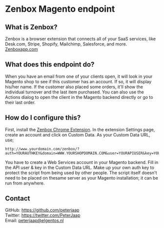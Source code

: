 # Zenbox Magento endpoint #

## What is Zenbox? ##
Zenbox is a browser extension that connects all of your SaaS services, like Desk.com, Stripe, Shopify, Mailchimp, Salesforce, and more. [Zenboxapp.com](http://zenboxapp.com)

## What does this endpoint do? ##
When you have an email from one of your clients open, it will look in your Magento shop to see if this customer has an account. If so, it will display his/her name. If the customer also placed some orders, it'll show the individual turnover and the last item purchased. You can also use the Actions dialog to open the client in the Magento backend directly or go to their last order.

## How do I configure this? ##
First, install the [Zenbox Chrome Extension](https://chrome.google.com/webstore/detail/zenbox/mlkjemamfkkbldipgchdhfghamhmdchg). In the extension Settings page, create an account and click on Custom Data. As your Custom Data URL, use;
```
http://www.yourdomain.com/zenbox/?auth=YOURAUTHKEY&domain=WWW.YOURSHOPDOMAIN.COM&user=YOURAPIUSER&key=YOURAPIKEY
```
You have to create a Web Services account in your Magento backend. Fill in the API user & key in the Custom Data URL. Make up your own auth key to protect the script from being used by other people.
The script itself doesn't need to be placed on thesame server as your Magento installation; it can be run from anywhere.

## Contact ##
GitHub: https://github.com/peterjaap   
Twitter: https://twitter.com/PeterJaap   
Email: peterjaap@elgentos.nl   
